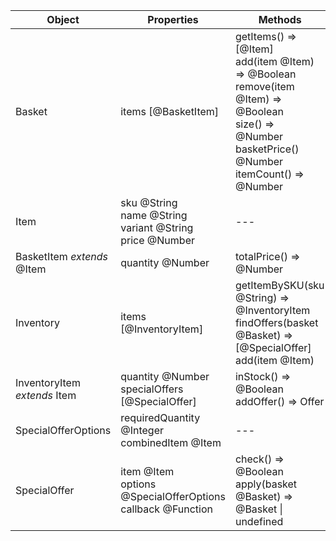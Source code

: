 Object | Properties | Methods
--- | --- | ---
Basket | items [@BasketItem] | getItems() => [@Item] <br> add(item @Item) => @Boolean <br> remove(item @Item) => @Boolean <br> size() => @Number <br> basketPrice() @Number<br> itemCount() => @Number 
Item | sku @String <br> name @String <br> variant @String <br>price @Number | ---
BasketItem *extends* @Item | quantity @Number | totalPrice() => @Number
Inventory | items [@InventoryItem] | getItemBySKU(sku @String) => @InventoryItem <br> findOffers(basket @Basket) => [@SpecialOffer] <br> add(item @Item) 
InventoryItem *extends* Item | quantity @Number <br> specialOffers [@SpecialOffer] | inStock() => @Boolean <br> addOffer() => Offer
SpecialOfferOptions | requiredQuantity @Integer <br> combinedItem @Item | ---
SpecialOffer | item @Item <br> options @SpecialOfferOptions <br> callback @Function | check() => @Boolean <br> apply(basket @Basket) => @Basket \| undefined
